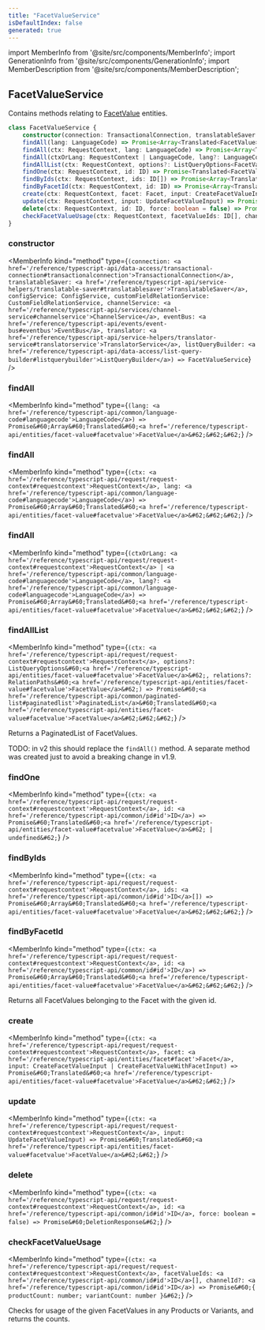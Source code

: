 ```yaml
---
title: "FacetValueService"
isDefaultIndex: false
generated: true
---
```

<!-- This file was generated from the Vendure source. Do not modify. Instead, re-run the "docs:build" script -->
import MemberInfo from '@site/src/components/MemberInfo';
import GenerationInfo from '@site/src/components/GenerationInfo';
import MemberDescription from '@site/src/components/MemberDescription';


## FacetValueService

<GenerationInfo sourceFile="packages/core/src/service/services/facet-value.service.ts" sourceLine="39" packageName="@vendure/core" />

Contains methods relating to <a href='/reference/typescript-api/entities/facet-value#facetvalue'>FacetValue</a> entities.

```ts title="Signature"
class FacetValueService {
    constructor(connection: TransactionalConnection, translatableSaver: TranslatableSaver, configService: ConfigService, customFieldRelationService: CustomFieldRelationService, channelService: ChannelService, eventBus: EventBus, translator: TranslatorService, listQueryBuilder: ListQueryBuilder)
    findAll(lang: LanguageCode) => Promise<Array<Translated<FacetValue>>>;
    findAll(ctx: RequestContext, lang: LanguageCode) => Promise<Array<Translated<FacetValue>>>;
    findAll(ctxOrLang: RequestContext | LanguageCode, lang?: LanguageCode) => Promise<Array<Translated<FacetValue>>>;
    findAllList(ctx: RequestContext, options?: ListQueryOptions<FacetValue>, relations?: RelationPaths<FacetValue>) => Promise<PaginatedList<Translated<FacetValue>>>;
    findOne(ctx: RequestContext, id: ID) => Promise<Translated<FacetValue> | undefined>;
    findByIds(ctx: RequestContext, ids: ID[]) => Promise<Array<Translated<FacetValue>>>;
    findByFacetId(ctx: RequestContext, id: ID) => Promise<Array<Translated<FacetValue>>>;
    create(ctx: RequestContext, facet: Facet, input: CreateFacetValueInput | CreateFacetValueWithFacetInput) => Promise<Translated<FacetValue>>;
    update(ctx: RequestContext, input: UpdateFacetValueInput) => Promise<Translated<FacetValue>>;
    delete(ctx: RequestContext, id: ID, force: boolean = false) => Promise<DeletionResponse>;
    checkFacetValueUsage(ctx: RequestContext, facetValueIds: ID[], channelId?: ID) => Promise<{ productCount: number; variantCount: number }>;
}
```

<div className="members-wrapper">

### constructor

<MemberInfo kind="method" type={`(connection: <a href='/reference/typescript-api/data-access/transactional-connection#transactionalconnection'>TransactionalConnection</a>, translatableSaver: <a href='/reference/typescript-api/service-helpers/translatable-saver#translatablesaver'>TranslatableSaver</a>, configService: ConfigService, customFieldRelationService: CustomFieldRelationService, channelService: <a href='/reference/typescript-api/services/channel-service#channelservice'>ChannelService</a>, eventBus: <a href='/reference/typescript-api/events/event-bus#eventbus'>EventBus</a>, translator: <a href='/reference/typescript-api/service-helpers/translator-service#translatorservice'>TranslatorService</a>, listQueryBuilder: <a href='/reference/typescript-api/data-access/list-query-builder#listquerybuilder'>ListQueryBuilder</a>) => FacetValueService`}   />


### findAll

<MemberInfo kind="method" type={`(lang: <a href='/reference/typescript-api/common/language-code#languagecode'>LanguageCode</a>) => Promise&#60;Array&#60;Translated&#60;<a href='/reference/typescript-api/entities/facet-value#facetvalue'>FacetValue</a>&#62;&#62;&#62;`}   />


### findAll

<MemberInfo kind="method" type={`(ctx: <a href='/reference/typescript-api/request/request-context#requestcontext'>RequestContext</a>, lang: <a href='/reference/typescript-api/common/language-code#languagecode'>LanguageCode</a>) => Promise&#60;Array&#60;Translated&#60;<a href='/reference/typescript-api/entities/facet-value#facetvalue'>FacetValue</a>&#62;&#62;&#62;`}   />


### findAll

<MemberInfo kind="method" type={`(ctxOrLang: <a href='/reference/typescript-api/request/request-context#requestcontext'>RequestContext</a> | <a href='/reference/typescript-api/common/language-code#languagecode'>LanguageCode</a>, lang?: <a href='/reference/typescript-api/common/language-code#languagecode'>LanguageCode</a>) => Promise&#60;Array&#60;Translated&#60;<a href='/reference/typescript-api/entities/facet-value#facetvalue'>FacetValue</a>&#62;&#62;&#62;`}   />


### findAllList

<MemberInfo kind="method" type={`(ctx: <a href='/reference/typescript-api/request/request-context#requestcontext'>RequestContext</a>, options?: ListQueryOptions&#60;<a href='/reference/typescript-api/entities/facet-value#facetvalue'>FacetValue</a>&#62;, relations?: RelationPaths&#60;<a href='/reference/typescript-api/entities/facet-value#facetvalue'>FacetValue</a>&#62;) => Promise&#60;<a href='/reference/typescript-api/common/paginated-list#paginatedlist'>PaginatedList</a>&#60;Translated&#60;<a href='/reference/typescript-api/entities/facet-value#facetvalue'>FacetValue</a>&#62;&#62;&#62;`}   />

Returns a PaginatedList of FacetValues.

TODO: in v2 this should replace the `findAll()` method.
A separate method was created just to avoid a breaking change in v1.9.
### findOne

<MemberInfo kind="method" type={`(ctx: <a href='/reference/typescript-api/request/request-context#requestcontext'>RequestContext</a>, id: <a href='/reference/typescript-api/common/id#id'>ID</a>) => Promise&#60;Translated&#60;<a href='/reference/typescript-api/entities/facet-value#facetvalue'>FacetValue</a>&#62; | undefined&#62;`}   />


### findByIds

<MemberInfo kind="method" type={`(ctx: <a href='/reference/typescript-api/request/request-context#requestcontext'>RequestContext</a>, ids: <a href='/reference/typescript-api/common/id#id'>ID</a>[]) => Promise&#60;Array&#60;Translated&#60;<a href='/reference/typescript-api/entities/facet-value#facetvalue'>FacetValue</a>&#62;&#62;&#62;`}   />


### findByFacetId

<MemberInfo kind="method" type={`(ctx: <a href='/reference/typescript-api/request/request-context#requestcontext'>RequestContext</a>, id: <a href='/reference/typescript-api/common/id#id'>ID</a>) => Promise&#60;Array&#60;Translated&#60;<a href='/reference/typescript-api/entities/facet-value#facetvalue'>FacetValue</a>&#62;&#62;&#62;`}   />

Returns all FacetValues belonging to the Facet with the given id.
### create

<MemberInfo kind="method" type={`(ctx: <a href='/reference/typescript-api/request/request-context#requestcontext'>RequestContext</a>, facet: <a href='/reference/typescript-api/entities/facet#facet'>Facet</a>, input: CreateFacetValueInput | CreateFacetValueWithFacetInput) => Promise&#60;Translated&#60;<a href='/reference/typescript-api/entities/facet-value#facetvalue'>FacetValue</a>&#62;&#62;`}   />


### update

<MemberInfo kind="method" type={`(ctx: <a href='/reference/typescript-api/request/request-context#requestcontext'>RequestContext</a>, input: UpdateFacetValueInput) => Promise&#60;Translated&#60;<a href='/reference/typescript-api/entities/facet-value#facetvalue'>FacetValue</a>&#62;&#62;`}   />


### delete

<MemberInfo kind="method" type={`(ctx: <a href='/reference/typescript-api/request/request-context#requestcontext'>RequestContext</a>, id: <a href='/reference/typescript-api/common/id#id'>ID</a>, force: boolean = false) => Promise&#60;DeletionResponse&#62;`}   />


### checkFacetValueUsage

<MemberInfo kind="method" type={`(ctx: <a href='/reference/typescript-api/request/request-context#requestcontext'>RequestContext</a>, facetValueIds: <a href='/reference/typescript-api/common/id#id'>ID</a>[], channelId?: <a href='/reference/typescript-api/common/id#id'>ID</a>) => Promise&#60;{ productCount: number; variantCount: number }&#62;`}   />

Checks for usage of the given FacetValues in any Products or Variants, and returns the counts.


</div>
